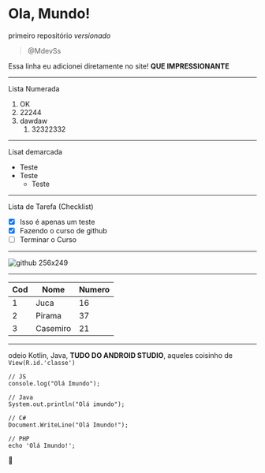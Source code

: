 # Ola, Mundo!

primeiro repositório *versionado*

> @MdevSs

Essa linha eu adicionei diretamente no site! **QUE IMPRESSIONANTE**

---

Lista Numerada

1. OK
2. 22244
4. dawdaw
   1. 32322332

---
  
Lisat demarcada

* Teste
* Teste
  * Teste

---

Lista de Tarefa (Checklist)

- [x] Isso é apenas um teste
- [x] Fazendo o curso de github
- [ ] Terminar o Curso

---

![github 256x249](https://github.com/user-attachments/assets/54d1e821-334d-498f-8a02-a58297108554)

---

Cod | Nome | Numero
---|---|---
1|Juca|16
2|Pirama|37
3|Casemiro|21

---

odeio Kotlin, Java, **TUDO DO ANDROID STUDIO**, aqueles coisinho de `View(R.id.'classe')`


```
// JS
console.log("Olá Imundo");

// Java
System.out.println("Olá imundo");

// C#
Document.WriteLine("Olá Imundo!");

// PHP
echo 'Olá Imundo!';
```

🖖
